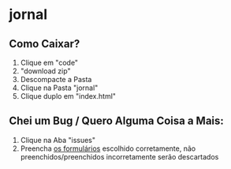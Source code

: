 # jornal

## Como Caixar?

1. Clique em "code"
1. "download zip"
1. Descompacte a Pasta
1. Clique na Pasta "jornal"
1. Clique duplo em "index.html"

## Chei um Bug / Quero Alguma Coisa a Mais:

1. Clique na Aba "issues"
1. Preencha <a href="https://github.com/drop-lt/jornal/tree/main/.github/ISSUE_TEMPLATE">os formulários</a> escolhido corretamente, não preenchidos/preenchidos incorretamente serão descartados
